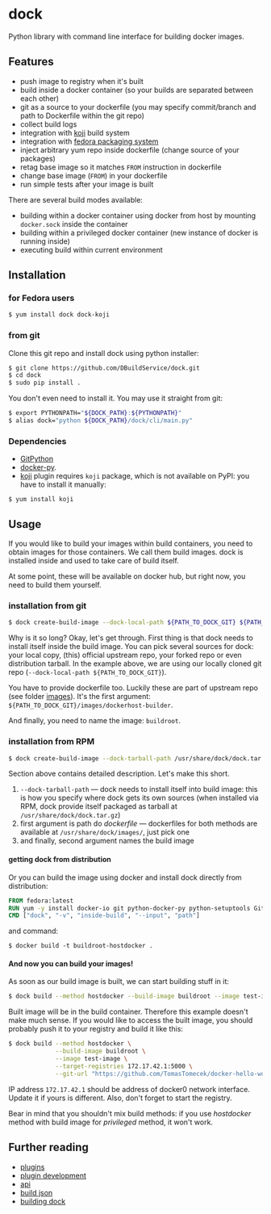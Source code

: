 dock
====

Python library with command line interface for building docker images.

## Features

 * push image to registry when it's built
 * build inside a docker container (so your builds are separated between each other)
 * git as a source to your dockerfile (you may specify commit/branch and path to Dockerfile within the git repo)
 * collect build logs
 * integration with [koji](http://koji.fedoraproject.org/koji/) build system
 * integration with [fedora packaging system](http://fedoraproject.org/wiki/Package_maintenance_guide)
 * inject arbitrary yum repo inside dockerfile (change source of your packages)
 * retag base image so it matches `FROM` instruction in dockerfile
 * change base image (`FROM`) in your dockerfile
 * run simple tests after your image is built

There are several build modes available:

 * building within a docker container using docker from host by mounting `docker.sock` inside the container
 * building within a privileged docker container (new instance of docker is running inside)
 * executing build within current environment


## Installation

### for Fedora users

```bash
$ yum install dock dock-koji
```

### from git

Clone this git repo and install dock using python installer:

```bash
$ git clone https://github.com/DBuildService/dock.git
$ cd dock
$ sudo pip install .
```

You don't even need to install it. You may use it straight from git:

```bash
$ export PYTHONPATH="${DOCK_PATH}:${PYTHONPATH}"
$ alias dock="python ${DOCK_PATH}/dock/cli/main.py"
```

### Dependencies

 * [GitPython](https://github.com/gitpython-developers/GitPython/)
 * [docker-py](https://github.com/docker/docker-py).
 * [koji](https://github.com/DBuildService/dock/blob/master/dock/plugins/pre_koji.py) plugin requires `koji` package, which is not available on PyPI: you have to install it manually:
```
$ yum install koji
```

## Usage

If you would like to build your images within build containers, you need to obtain images for those containers. We call them build images. dock is installed inside and used to take care of build itself.

At some point, these will be available on docker hub, but right now, you need to build them yourself.

### installation from git

```bash
$ dock create-build-image --dock-local-path ${PATH_TO_DOCK_GIT} ${PATH_TO_DOCK_GIT}/images/dockerhost-builder buildroot
```

Why is it so long? Okay, let's get through. First thing is that dock needs to install itself inside the build image. You can pick several sources for dock: your local copy, (this) official upstream repo, your forked repo or even distribution tarball. In the example above, we are using our locally cloned git repo (`--dock-local-path ${PATH_TO_DOCK_GIT}`).

You have to provide dockerfile too. Luckily these are part of upstream repo (see folder [images](https://github.com/DBuildService/dock/tree/master/images)). It's the first argument: `${PATH_TO_DOCK_GIT}/images/dockerhost-builder`.

And finally, you need to name the image: `buildroot`.

### installation from RPM

```bash
$ dock create-build-image --dock-tarball-path /usr/share/dock/dock.tar.gz /usr/share/dock/images/dockerhost-builder buildroot-fedora
```

Section above contains detailed description. Let's make this short.

1. `--dock-tarball-path` — dock needs to install itself into build image: this is how you specify where dock gets its own sources (when installed via RPM, dock provide itself packaged as tarball at `/usr/share/dock/dock.tar.gz`)
2. first argument is path do _dockerfile_ — dockerfiles for both methods are available at `/usr/share/dock/images/`, just pick one
3. and finally, second argument names the build image

#### getting dock from distribution

Or you can build the image using docker and install dock directly from distribution:

```dockerfile
FROM fedora:latest
RUN yum -y install docker-io git python-docker-py python-setuptools GitPython koji dock
CMD ["dock", "-v", "inside-build", "--input", "path"]
```

and command:

```
$ docker build -t buildroot-hostdocker .
```

#### And now you can build your images!

As soon as our build image is built, we can start building stuff in it:

```bash
$ dock build --method hostdocker --build-image buildroot --image test-image --git-url "https://github.com/TomasTomecek/docker-hello-world.git"
```

Built image will be in the build container. Therefore this example doesn't make much sense. If you would like to access the built image, you should probably push it to your registry and build it like this:

```bash
$ dock build --method hostdocker \
             --build-image buildroot \
             --image test-image \
             --target-registries 172.17.42.1:5000 \
             --git-url "https://github.com/TomasTomecek/docker-hello-world.git"
```

IP address `172.17.42.1` should be address of docker0 network interface. Update it if yours is different. Also, don't forget to start the registry.


Bear in mind that you shouldn't mix build methods: if you use _hostdocker_ method with build image for _privileged_ method, it won't work.


## Further reading

 * [plugins](https://github.com/DBuildService/dock/blob/master/docs/plugins.md)
 * [plugin development](https://github.com/DBuildService/dock/blob/master/docs/plugin_development.md)
 * [api](https://github.com/DBuildService/dock/blob/master/docs/api.md)
 * [build json](https://github.com/DBuildService/dock/blob/master/docs/build_json.md)
 * [building dock](https://github.com/DBuildService/dock/blob/master/docs/releasing.md)
